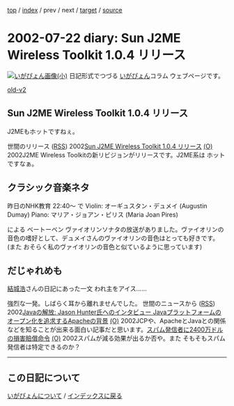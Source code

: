 [top](https://igapyon.github.io/diary/) 
 / [index](https://igapyon.github.io/diary/2002/index.html) 
 / prev 
 / next 
 / [target](https://igapyon.github.io/diary/2002/ig020722.html) 
 / [source](https://github.com/igapyon/diary/blob/gh-pages/2002/ig020722.html.src.md) 

2002-07-22 diary: Sun J2ME Wireless Toolkit 1.0.4 リリース
=====================================================================================================
[![いがぴょん画像(小)](https://igapyon.github.io/diary/images/iga200306s.jpg "いがぴょん")](https://igapyon.github.io/diary/memo/memoigapyon.html) 日記形式でつづる [いがぴょん](https://igapyon.github.io/diary/memo/memoigapyon.html)コラム ウェブページです。

[old-v2](ig020722-orig.html)

## Sun J2ME Wireless Toolkit 1.0.4 リリース

J2MEもホットですねぇ。








世間のリリース ([RSS](ig020722-release.xml)) 2002[Sun J2ME Wireless Toolkit 1.0.4 リリース](http://java.sun.com/products/j2mewtoolkit/ja_download-1_0_4.html) [(O)](http://java.sun.com/products/j2mewtoolkit/ja_download-1_0_4.html) 2002J2ME Wireless Toolkitの新リビジョンがリリースです。J2ME系は ホットですなぁ。

## クラシック音楽ネタ


昨日のNHK教育 22:40～ で 
Violin: オーギュスタン・デュメイ (Augustin Dumay)
  Piano: マリア・ジョアン・ピリス (Maria Joan Pires)


による ベートーベン ヴァイオリンソナタの放送がありました。ヴァイオリンの音色の嗜好として、デュメイさんのヴァイオリンの音色はとっても好きです。(また
おそらく私のヴァイオリンの音色と似ているように思っています)

## だじゃれめも

[結城浩](http://www.hyuki.com/)さんの日記にあった一文
  われ主をアイス……


強烈な一発。しばらく耳から離れませんでした。
世間のニュースから ([RSS](ig020722-news.xml)) 2002[Javaの解放: Jason Hunter氏へのインタビュー Javaプラットフォームのオープン化を追求するApacheの背景](http://www-6.ibm.com/jp/developerworks/java/020621/j_j-hunter.html) [(O)](http://www-6.ibm.com/jp/developerworks/java/020621/j_j-hunter.html) 2002JCPや、ApacheとJavaとの関係などを知ることが出来る面白い記事だと思います。[スパム発信者に2400万ドルの損害賠償命令](http://www.zdnet.co.jp/news/0207/20/nebt_03.html) [(O)](http://www.zdnet.co.jp/news/0207/20/nebt_03.html) 2002スパムが減る効果が出るか否や。また そもそもスパム発信者は特定できるのか？


----------------------------------------------------------------------------------------------------

## この日記について
[いがぴょんについて](https://igapyon.github.io/diary/memo/memoigapyon.html) / [インデックスに戻る](https://igapyon.github.io/diary/idxall.html)
